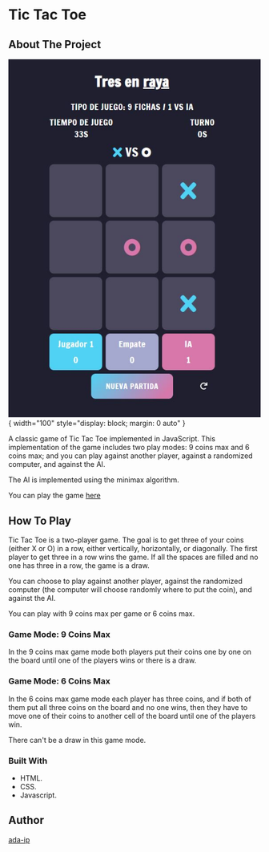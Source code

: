 # Tic Tac Toe

## About The Project

![Screenshot of tic tac toe game](images/tic-tac-toe.JPG){ width="100" style="display: block; margin: 0 auto" }

A classic game of Tic Tac Toe implemented in JavaScript. This implementation of the game includes two play modes: 9 coins max and
6 coins max; and you can play against another player, against a randomized computer, and against the AI.

The AI is implemented using the minimax algorithm.

You can play the game <a href="https://ada-ip.github.io/tic-tac-toe/" target="_blank">here</a>

## How To Play

Tic Tac Toe is a two-player game. The goal is to get three of your coins (either X or O) in a row, either vertically,
horizontally, or diagonally. The first player to get three in a row wins the game. If all the spaces are filled and no one has
three in a row, the game is a draw.

You can choose to play against another player, against the randomized computer (the computer will choose randomly where to put the
coin), and against the AI.

You can play with 9 coins max per game or 6 coins max.

### Game Mode: 9 Coins Max

In the 9 coins max game mode both players put their coins one by one on the board until one of the players wins or there is a
draw.

### Game Mode: 6 Coins Max

In the 6 coins max game mode each player has three coins, and if both of them put all three coins on the board and no one wins,
then they have to move one of their coins to another cell of the board until one of the players win.

There can't be a draw in this game mode.

### Built With

-   HTML.
-   CSS.
-   Javascript.

## Author

[ada-ip](https://github.com/ada-ip)

